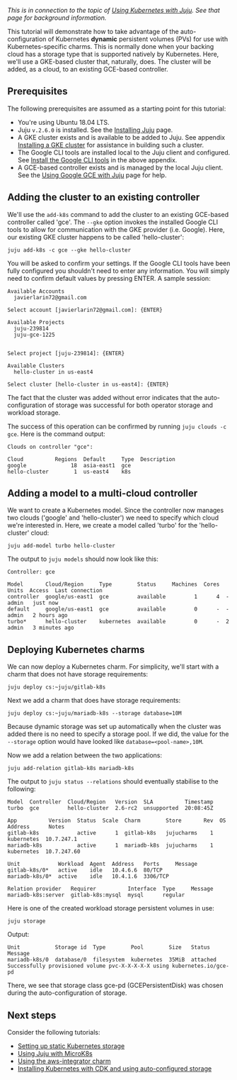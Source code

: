 *This is in connection to the topic of [Using Kubernetes with Juju](/t/using-kubernetes-with-juju/1090). See that page for background information.*

This tutorial will demonstrate how to take advantage of the auto-configuration of Kubernetes **dynamic** persistent volumes (PVs) for use with Kubernetes-specific charms. This is normally done when your backing cloud has a storage type that is supported natively by Kubernetes. Here, we'll use a GKE-based cluster that, naturally, does. The cluster will be added, as a cloud, to an existing GCE-based controller.

<h2 id="heading--prerequisites">Prerequisites</h2>

The following prerequisites are assumed as a starting point for this tutorial:

- You're using Ubuntu 18.04 LTS.
- Juju `v.2.6.0` is installed. See the [Installing Juju](/t/installing-juju/1164) page.
- A GKE cluster exists and is available to be added to Juju. See appendix [Installing a GKE cluster](/t/appendix-installing-a-gke-cluster/1448) for assistance in building such a cluster.
- The Google CLI tools are installed local to the Juju client and configured. See [Install the Google CLI tools](/t/appendix-installing-a-gke-cluster/1448#heading--install-the-google-cli-tools) in the above appendix. 
- A GCE-based controller exists and is managed by the local Juju client. See the [Using Google GCE with Juju](/t/using-google-gce-with-juju/1088) page for help.

<h2 id="heading--adding-the-cluster-to-an-existing-controller">Adding the cluster to an existing controller</h2>

We'll use the `add-k8s` command to add the cluster to an existing GCE-based controller called 'gce'. The `--gke` option invokes the installed Google CLI tools to allow for communication with the GKE provider (i.e. Google). Here, our existing GKE cluster happens to be called 'hello-cluster':

```text
juju add-k8s -c gce --gke hello-cluster
```

You will be asked to confirm your settings. If the Google CLI tools have been fully configured you shouldn't need to enter any information. You will simply need to confirm default values by pressing ENTER. A sample session:

```text
Available Accounts
  javierlarin72@gmail.com

Select account [javierlarin72@gmail.com]: {ENTER}

Available Projects
  juju-239814
  juju-gce-1225


Select project [juju-239814]: {ENTER}

Available Clusters
  hello-cluster in us-east4

Select cluster [hello-cluster in us-east4]: {ENTER}
```

The fact that the cluster was added without error indicates that the auto-configuration of storage was successful for both operator storage and workload storage.

The success of this operation can be confirmed by running `juju clouds -c gce`. Here is the command output:

```text
Clouds on controller "gce":

Cloud          Regions  Default     Type  Description
google              18  asia-east1  gce   
hello-cluster        1  us-east4    k8s
```

<h2 id="heading--adding-a-model-to-a-multi-cloud-controller">Adding a model to a multi-cloud controller</h2>

We want to create a Kubernetes model. Since the controller now manages two clouds ('google' and 'hello-cluster') we need to specify which cloud we're interested in. Here, we create a model called 'turbo' for the 'hello-cluster' cloud:

```text
juju add-model turbo hello-cluster
```

The output to `juju models` should now look like this:

```text
Controller: gce

Model       Cloud/Region     Type        Status     Machines  Cores  Units  Access  Last connection
controller  google/us-east1  gce         available         1      4  -      admin   just now
default     google/us-east1  gce         available         0      -  -      admin   2 hours ago
turbo*      hello-cluster    kubernetes  available         0      -  2      admin   3 minutes ago
```

<h2 id="heading--deploying-kubernetes-charms">Deploying Kubernetes charms</h2>

We can now deploy a Kubernetes charm. For simplicity, we'll start with a charm that does not have storage requirements:

```text
juju deploy cs:~juju/gitlab-k8s
```

Next we add a charm that does have storage requirements:

```text
juju deploy cs:~juju/mariadb-k8s --storage database=10M
```

Because dynamic storage was set up automatically when the cluster was added there is no need to specify a  storage pool. If we did, the value for the `--storage` option would have looked like `database=<pool-name>,10M`.

Now we add a relation between the two applications:

```text
juju add-relation gitlab-k8s mariadb-k8s
```

The output to `juju status --relations` should eventually stabilise to the following:

```text
Model  Controller  Cloud/Region   Version  SLA          Timestamp
turbo  gce         hello-cluster  2.6-rc2  unsupported  20:08:45Z

App          Version  Status  Scale  Charm        Store       Rev  OS          Address      Notes
gitlab-k8s            active      1  gitlab-k8s   jujucharms    1  kubernetes  10.7.247.1   
mariadb-k8s           active      1  mariadb-k8s  jujucharms    1  kubernetes  10.7.247.60  

Unit            Workload  Agent  Address   Ports     Message
gitlab-k8s/0*   active    idle   10.4.6.6  80/TCP    
mariadb-k8s/0*  active    idle   10.4.1.6  3306/TCP  

Relation provider   Requirer          Interface  Type     Message
mariadb-k8s:server  gitlab-k8s:mysql  mysql      regular
```

Here is one of the created workload storage persistent volumes in use:

```text
juju storage
```

Output:

```text
Unit           Storage id  Type        Pool        Size   Status    Message
mariadb-k8s/0  database/0  filesystem  kubernetes  35MiB  attached  Successfully provisioned volume pvc-X-X-X-X-X using kubernetes.io/gce-pd
```

There, we see that storage class gce-pd (GCEPersistentDisk) was chosen during the auto-configuration of storage.

<h2 id="heading--next-steps">Next steps</h2>

Consider the following tutorials:

- [Setting up static Kubernetes storage](/t/setting-up-static-kubernetes-storage-tutorial/1193)
- [Using Juju with MicroK8s](/t/using-juju-with-microk8s-tutorial/1194)
- [Using the aws-integrator charm](/t/using-the-aws-integrator-charm-tutorial/1192)
- [Installing Kubernetes with CDK and using auto-configured storage](/t/tutorial-installing-kubernetes-with-cdk-and-using-auto-configured-storage/1469)
